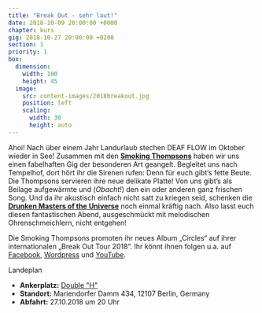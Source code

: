 ```yaml
---
title: "Break Out - sehr laut!"
date: 2018-10-09 20:00:00 +0000
chapter: kurs
gig: 2018-10-27 20:00:00 +0200
section: 1
priority: 1
box:
  dimension:
    width: 100
    height: 45
  image:
    src: content-images/2018breakout.jpg
    position: left
    scaling:
      width: 30
      height: auto
---
```


Ahoi! Nach über einem Jahr Landurlaub stechen DEAF FLOW im Oktober wieder in See! Zusammen mit den **[Smoking Thompsons](https://www.facebook.com/smokingthompsons)** haben wir uns einen fabelhaften Gig der besonderen Art geangelt. Begleitet uns nach Tempelhof, dort hört ihr die Sirenen rufen: Denn für euch gibt‘s fette Beute. Die Thompsons servieren ihre neue delikate Platte! Von uns gibt’s als Beilage aufgewärmte und (_Obacht!_) den ein oder anderen ganz frischen Song. Und da ihr akustisch einfach nicht satt zu kriegen seid, schenken die **[Drunken Masters of the Universe](https://www.facebook.com/drunkenmastersoftheuniverse/)** noch einmal kräftig nach.
Also lasst euch diesen fantastischen Abend, ausgeschmückt mit melodischen Ohrenschmeichlern, nicht entgehen!

Die Smoking Thompsons promoten ihr neues Album „Circles“ auf ihrer internationalen „Break Out Tour 2018“. Ihr könnt ihnen folgen u.a. auf [Facebook](https://www.facebook.com/smokingthompsons), [Wordpress](https://smokingthompsons.wordpress.com/) und [YouTube](https://www.youtube.com/user/SmokingThompsons).


Landeplan
* **Ankerplatz:** [Double "H"](https://www.facebook.com/Double-H-Passion-of-Session-150457685617084/)
* **Standort:** Mariendorfer Damm 434, 12107 Berlin, Germany
* **Abfahrt:** 27.10.2018 um 20 Uhr